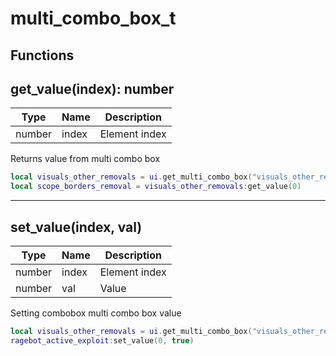 # multi_combo_box_t

## Functions

## **get_value(index)**: number
Type | Name | Description
------------ | ------------- | ------------
number | index | Element index

Returns value from multi combo box
```lua
local visuals_other_removals = ui.get_multi_combo_box("visuals_other_removals")
local scope_borders_removal = visuals_other_removals:get_value(0)
```
---

## **set_value(index, val)**
Type | Name | Description
------------ | ------------- | ------------
number | index | Element index
number | val | Value

Setting combobox multi combo box value
```lua
local visuals_other_removals = ui.get_multi_combo_box("visuals_other_removals")
ragebot_active_exploit:set_value(0, true)
```